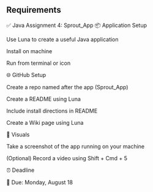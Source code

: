 ## Requirements

✅ Java Assignment 4: Sprout_App
📦 Application Setup

 Use Luna to create a useful Java application

 Install on machine

 Run from terminal or icon

🌐 GitHub Setup

 Create a repo named after the app (Sprout_App)

 Create a README using Luna

 Include install directions in README

 Create a Wiki page using Luna

📸 Visuals

 Take a screenshot of the app running on your machine

 (Optional) Record a video using Shift + Cmd + 5

⏰ Deadline

📅 Due: Monday, August 18
